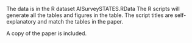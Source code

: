 The data is in the R dataset AISurveySTATES.RData
The R scripts will generate all the tables and figures in the table. 
The script titles are self-explanatory and match the tables in the paper. 

A copy of the paper is included. 


